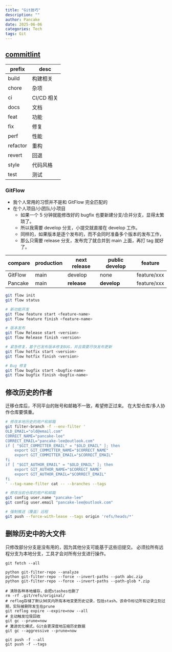```yaml
---
title: "Git技巧"
description: ""
author: Pancake
date: 2025-06-06
categories: Tech
tags: Git
---
```


## [commitlint](https://github.com/conventional-changelog/commitlint)

| prefix   | desc       |
| -------- | ---------- |
| build    | 构建相关   |
| chore    | 杂项       |
| ci       | CI/CD 相关 |
| docs     | 文档       |
| feat     | 功能       |
| fix      | 修复       |
| perf     | 性能       |
| refactor | 重构       |
| revert   | 回退       |
| style    | 代码风格   |
| test     | 测试       |

### GitFlow

- 我个人常用的习惯并不是和 GitFlow 完全匹配的
- 在个人项目/小团队/小项目
  - 如果一个 5 分钟就能修改好的 bugfix 也要新建分支/合并分支，显得太繁琐了。
  - 所以我需要 develop 分支，小提交就直接在 develop 工作。
  - 同样的，如果版本是逐个发布的，而不会同时准备多个版本的发布工作，
  - 那么只需要 release 分支，发布完了就合并到 main 上面，再打 tag 就好了。

| compare | production | next release | public develop | feature     |
| ------- | ---------- | ------------ | -------------- | ----------- |
| GitFlow | main       | develop      | none           | feature/xxx |
| Pancake | main       | **release**  | **develop**    | feature/xxx |

```sh
git flow init
git flow status

# 新功能开发
git flow feature start <feature-name>
git flow feature finish <feature-name>

# 版本发布
git flow Release start <version>
git flow Release finish <version>

# 紧急修复，基于已发布版本修复BUG，并且需要尽快发布更新
git flow hotfix start <version>
git flow hotfix finish <version>

# Bug 修复
git flow bugfix start <bugfix-name>
git flow bugfix finish <bugfix-name>
```

## 修改历史的作者

迁移仓库后，不同平台的账号和邮箱不一致，希望修正过来。
在大型仓库/多人协作仓库要慎重。

```sh
# 修改本地历史的用户和邮箱
git filter-branch -f --env-filter '
OLD_EMAIL="old@email.com"
CORRECT_NAME="pancake-lee"
CORRECT_EMAIL="pancake-lee@outlook.com"
if [ "$GIT_COMMITTER_EMAIL" = "$OLD_EMAIL" ]; then
    export GIT_COMMITTER_NAME="$CORRECT_NAME"
    export GIT_COMMITTER_EMAIL="$CORRECT_EMAIL"
fi
if [ "$GIT_AUTHOR_EMAIL" = "$OLD_EMAIL" ]; then
    export GIT_AUTHOR_NAME="$CORRECT_NAME"
    export GIT_AUTHOR_EMAIL="$CORRECT_EMAIL"
fi
' --tag-name-filter cat -- --branches --tags

# 修改当前仓库的用户和邮箱
git config user.name "pancake-lee"
git config user.email "pancake-lee@outlook.com"

# 强制推送（覆盖）远程
git push --force-with-lease --tags origin 'refs/heads/*'
```

## 删除历史中的大文件

只修改部分分支是没有用的，因为其他分支可能基于这些旧提交。
必须拉所有远程分支为本地分支，工具才会对所有分支进行操作。

```shell
git fetch --all

python git-filter-repo --analyze
python git-filter-repo --force --invert-paths --path abc.zip
python git-filter-repo --force --invert-paths --path-glob *.zip

# 清除各种本地缓存，会把stashes也删了
rm -rf .git/refs/original/
# reflog存储了默认90天内所有本地变更历史记录，包括stash。该命令标记所有记录立刻过期，实际被删除发生在prune
git reflog expire --expire=now --all
# 主动触发垃圾回收
git gc --prune=now
# 激进优化模式，Git会更深度地压缩历史数据
git gc --aggressive --prune=now

git push -f --all
git push -f --tags
```
